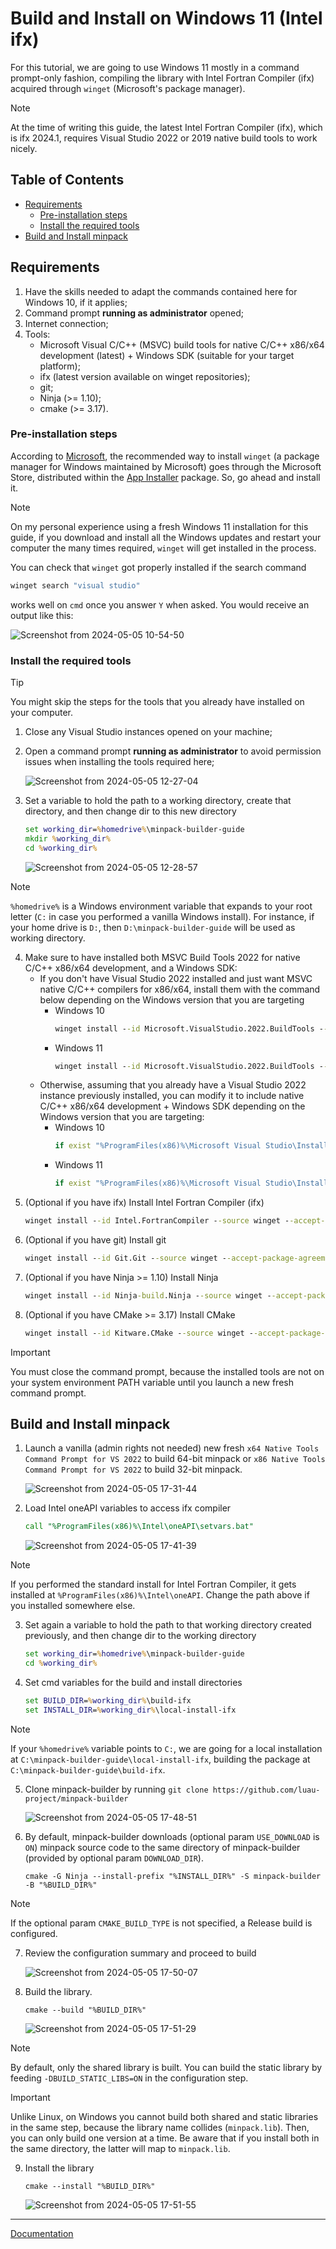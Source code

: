 # Build and Install on Windows 11 (Intel ifx)

For this tutorial, we are going to use Windows 11 mostly in a command prompt-only fashion, compiling the library with Intel Fortran Compiler (ifx) acquired through ```winget``` (Microsoft's package manager).

> [!NOTE]
> 
> At the time of writing this guide, the latest Intel Fortran Compiler (ifx), which is ifx 2024.1, requires Visual Studio 2022 or 2019 native build tools to work nicely.

## Table of Contents

* [Requirements](#requirements)
    * [Pre-installation steps](#pre-installation-steps)
    * [Install the required tools](#install-the-required-tools)
* [Build and Install minpack](#build-and-install-minpack)

## Requirements

1. Have the skills needed to adapt the commands contained here for Windows 10, if it applies;
2. Command prompt **running as administrator** opened;
3. Internet connection;
4. Tools:
    * Microsoft Visual C/C++ (MSVC) build tools for native C/C++ x86/x64 development (latest) + Windows SDK (suitable for your target platform);
    * ifx (latest version available on winget repositories);
    * git;
    * Ninja (>= 1.10);
    * cmake (>= 3.17).

### Pre-installation steps

According to [Microsoft](https://github.com/microsoft/winget-cli), the recommended way to install ```winget``` (a package manager for Windows maintained by Microsoft) goes through the Microsoft Store, distributed within the [App Installer](https://www.microsoft.com/p/app-installer/9nblggh4nns1) package. So, go ahead and install it.

> [!NOTE]
> 
> On my personal experience using a fresh Windows 11 installation for this guide, if you download and install all the Windows updates and restart your computer the many times required, ```winget``` will get installed in the process.

You can check that ```winget``` got properly installed if the search command

```cmd
winget search "visual studio"
```

works well on ```cmd``` once you answer ```Y``` when asked. You would receive an output like this:

![Screenshot from 2024-05-05 10-54-50](https://github.com/luau-project/minpack-builder/assets/18295115/2eabeafc-a898-4a97-8fba-937ec5bec0a5)

### Install the required tools

> [!TIP]
>
> You might skip the steps for the tools that you already have installed on your computer.

1. Close any Visual Studio instances opened on your machine;
2. Open a command prompt **running as administrator** to avoid permission issues when installing the tools required here;

    ![Screenshot from 2024-05-05 12-27-04](https://github.com/luau-project/minpack-builder/assets/18295115/a4ba3d9f-4832-4f91-baf3-d9ea1bb76748)

3. Set a variable to hold the path to a working directory, create that directory, and then change dir to this new directory
    ```cmd
    set working_dir=%homedrive%\minpack-builder-guide
    mkdir %working_dir%
    cd %working_dir%
    ```

    ![Screenshot from 2024-05-05 12-28-57](https://github.com/luau-project/minpack-builder/assets/18295115/3ea47e3f-7cbc-40f4-9585-5b7eb7d7dd73)

> [!NOTE]
> 
> ```%homedrive%``` is a Windows environment variable that expands to your root letter (```C:``` in case you performed a vanilla Windows install). For instance, if your home drive is ``D:``, then ``D:\minpack-builder-guide`` will be used as working directory.

4. Make sure to have installed both MSVC Build Tools 2022 for native C/C++ x86/x64 development, and a Windows SDK:
    * If you don't have Visual Studio 2022 installed and just want MSVC native C/C++ compilers for x86/x64, install them with the command below depending on the Windows version that you are targeting
        * Windows 10
            ```cmd
            winget install --id Microsoft.VisualStudio.2022.BuildTools --source winget --silent --override "--wait --quiet --add Microsoft.VisualStudio.Component.VC.Tools.x86.x64 --add Microsoft.VisualStudio.Component.Windows10SDK.18362"
            ```
        * Windows 11
            ```cmd
            winget install --id Microsoft.VisualStudio.2022.BuildTools --source winget --silent --override "--wait --quiet --add Microsoft.VisualStudio.Component.VC.Tools.x86.x64 --add Microsoft.VisualStudio.Component.Windows11SDK.22000"
            ```
    * Otherwise, assuming that you already have a Visual Studio 2022 instance previously installed, you can modify it to include native C/C++ x86/x64 development + Windows SDK depending on the Windows version that you are targeting:
        * Windows 10
            ```cmd
            if exist "%ProgramFiles(x86)%\Microsoft Visual Studio\Installer\vswhere.exe" (for /f "usebackq tokens=*" %i in (`"%ProgramFiles(x86)%\Microsoft Visual Studio\Installer\vswhere.exe" -latest -products * -property properties.setupEngineFilePath`) do ( for /f "usebackq tokens=*" %j in (`"%ProgramFiles(x86)%\Microsoft Visual Studio\Installer\vswhere.exe" -latest -products * -property installationPath`) do ( "%i" modify --installPath "%j" --add Microsoft.VisualStudio.Component.VC.Tools.x86.x64 --add Microsoft.VisualStudio.Component.Windows10SDK.18362 ) ) ) else ( echo "Unable to find vswhere.exe" )
            ```
        * Windows 11
            ```cmd
            if exist "%ProgramFiles(x86)%\Microsoft Visual Studio\Installer\vswhere.exe" (for /f "usebackq tokens=*" %i in (`"%ProgramFiles(x86)%\Microsoft Visual Studio\Installer\vswhere.exe" -latest -products * -property properties.setupEngineFilePath`) do ( for /f "usebackq tokens=*" %j in (`"%ProgramFiles(x86)%\Microsoft Visual Studio\Installer\vswhere.exe" -latest -products * -property installationPath`) do ( "%i" modify --installPath "%j" --add Microsoft.VisualStudio.Component.VC.Tools.x86.x64 --add Microsoft.VisualStudio.Component.Windows11SDK.22000 ) ) ) else ( echo "Unable to find vswhere.exe" )
            ```
5. (Optional if you have ifx) Install Intel Fortran Compiler (ifx)
    ```cmd
    winget install --id Intel.FortranCompiler --source winget --accept-package-agreements --accept-source-agreements --silent
    ```
6. (Optional if you have git) Install git
    ```cmd
    winget install --id Git.Git --source winget --accept-package-agreements --accept-source-agreements --silent
    ```
7. (Optional if you have Ninja >= 1.10) Install Ninja
    ```cmd
    winget install --id Ninja-build.Ninja --source winget --accept-package-agreements --accept-source-agreements --silent
    ```
8. (Optional if you have CMake >= 3.17) Install CMake
    ```cmd
    winget install --id Kitware.CMake --source winget --accept-package-agreements --accept-source-agreements --silent
    ```

> [!IMPORTANT]
> 
> You must close the command prompt, because the installed tools are not on your system environment PATH variable until you launch a new fresh command prompt.

## Build and Install minpack

1. Launch a vanilla (admin rights not needed) new fresh ``x64 Native Tools Command Prompt for VS 2022`` to build 64-bit minpack or ``x86 Native Tools Command Prompt for VS 2022`` to build 32-bit minpack.

    ![Screenshot from 2024-05-05 17-31-44](https://github.com/luau-project/minpack-builder/assets/18295115/3cc4a4e0-5a36-4f3c-b087-9136e94e3148)

2. Load Intel oneAPI variables to access ifx compiler

    ```cmd
    call "%ProgramFiles(x86)%\Intel\oneAPI\setvars.bat"
    ```

    ![Screenshot from 2024-05-05 17-41-39](https://github.com/luau-project/minpack-builder/assets/18295115/527e2acc-1b95-409c-87e5-9e8c9bbf75c9)

> [!NOTE]
> 
> If you performed the standard install for Intel Fortran Compiler, it gets installed at ```%ProgramFiles(x86)%\Intel\oneAPI```. Change the path above if you installed somewhere else.

3. Set again a variable to hold the path to that working directory created previously, and then change dir to the working directory
    ```cmd
    set working_dir=%homedrive%\minpack-builder-guide
    cd %working_dir%
    ```

4. Set cmd variables for the build and install directories
    ```cmd
    set BUILD_DIR=%working_dir%\build-ifx
    set INSTALL_DIR=%working_dir%\local-install-ifx
    ```
> [!NOTE]
> 
> If your ```%homedrive%``` variable points to ```C:```, we are going for a local installation at ```C:\minpack-builder-guide\local-install-ifx```, building the package at ```C:\minpack-builder-guide\build-ifx```.

5. Clone minpack-builder by running ```git clone https://github.com/luau-project/minpack-builder```

    ![Screenshot from 2024-05-05 17-48-51](https://github.com/luau-project/minpack-builder/assets/18295115/f77c04d4-1beb-47eb-b62b-0d5d9b142330)

6. By default, minpack-builder downloads (optional param ```USE_DOWNLOAD``` is ```ON```) minpack source code to the same directory of minpack-builder (provided by optional param ```DOWNLOAD_DIR```).

    ```
    cmake -G Ninja --install-prefix "%INSTALL_DIR%" -S minpack-builder -B "%BUILD_DIR%"
    ```

> [!NOTE]
> 
> If the optional param ```CMAKE_BUILD_TYPE``` is not specified, a Release build is configured.

7. Review the configuration summary and proceed to build

    ![Screenshot from 2024-05-05 17-50-07](https://github.com/luau-project/minpack-builder/assets/18295115/9c5bdb1f-4a6f-4b04-a6d9-06930211342f)

8. Build the library. 

    ```
    cmake --build "%BUILD_DIR%"
    ```

    ![Screenshot from 2024-05-05 17-51-29](https://github.com/luau-project/minpack-builder/assets/18295115/c296a828-137d-4443-8a6f-92894cee49c0)

> [!NOTE]
> 
> By default, only the shared library is built. You can build the static library by feeding ```-DBUILD_STATIC_LIBS=ON``` in the configuration step.


> [!IMPORTANT]
> 
> Unlike Linux, on Windows you cannot build both shared and static libraries in the same step, because the library name collides (``minpack.lib``). Then, you can only build one version at a time. Be aware that if you install both in the same directory, the latter will map to ``minpack.lib``.

9. Install the library

    ```
    cmake --install "%BUILD_DIR%"
    ```

    ![Screenshot from 2024-05-05 17-51-55](https://github.com/luau-project/minpack-builder/assets/18295115/6162aa03-3ec0-4690-be85-c7d7b9e0ee1e)

---
[Documentation](README.md)
